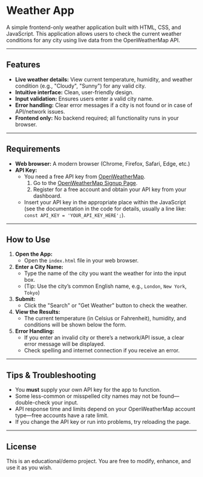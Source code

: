 # Weather App

A simple frontend-only weather application built with HTML, CSS, and JavaScript. This application allows users to check the current weather conditions for any city using live data from the OpenWeatherMap API.

---

## Features

- **Live weather details:** View current temperature, humidity, and weather condition (e.g., "Cloudy", "Sunny") for any valid city.
- **Intuitive interface:** Clean, user-friendly design.
- **Input validation:** Ensures users enter a valid city name.
- **Error handling:** Clear error messages if a city is not found or in case of API/network issues.
- **Frontend only:** No backend required; all functionality runs in your browser.

---

## Requirements

- **Web browser:** A modern browser (Chrome, Firefox, Safari, Edge, etc.)
- **API Key:**
  - You need a free API key from [OpenWeatherMap](https://openweathermap.org/api).
    1. Go to the [OpenWeatherMap Signup Page](https://home.openweathermap.org/users/sign_up).
    2. Register for a free account and obtain your API key from your dashboard.
  - Insert your API key in the appropriate place within the JavaScript (see the documentation in the code for details, usually a line like: `const API_KEY = 'YOUR_API_KEY_HERE';`).

---

## How to Use

1. **Open the App:**
   - Open the `index.html` file in your web browser.
2. **Enter a City Name:**
   - Type the name of the city you want the weather for into the input box.
   - (Tip: Use the city’s common English name, e.g., `London`, `New York`, `Tokyo`)
3. **Submit:**
   - Click the "Search" or "Get Weather" button to check the weather.
4. **View the Results:**
   - The current temperature (in Celsius or Fahrenheit), humidity, and conditions will be shown below the form.
5. **Error Handling:**
   - If you enter an invalid city or there’s a network/API issue, a clear error message will be displayed.
   - Check spelling and internet connection if you receive an error.

---

## Tips & Troubleshooting

- You **must** supply your own API key for the app to function.
- Some less-common or misspelled city names may not be found—double-check your input.
- API response time and limits depend on your OpenWeatherMap account type—free accounts have a rate limit.
- If you change the API key or run into problems, try reloading the page.

---

## License

This is an educational/demo project. You are free to modify, enhance, and use it as you wish.